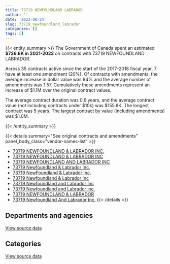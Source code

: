 ```yaml
---
title: 73719 NEWFOUNDLAND LABRADOR
author: ''
date: '2022-08-24'
slug: 73719_newfoundland_labrador
categories: []
tags: []
---
```


<script src="/rmarkdown-libs/htmlwidgets/htmlwidgets.js"></script>
<link href="/rmarkdown-libs/datatables-css/datatables-crosstalk.css" rel="stylesheet" />
<script src="/rmarkdown-libs/datatables-binding/datatables.js"></script>
<script src="/rmarkdown-libs/jquery/jquery-3.6.0.min.js"></script>
<link href="/rmarkdown-libs/dt-core-bootstrap/css/dataTables.bootstrap.min.css" rel="stylesheet" />
<link href="/rmarkdown-libs/dt-core-bootstrap/css/dataTables.bootstrap.extra.css" rel="stylesheet" />
<script src="/rmarkdown-libs/dt-core-bootstrap/js/jquery.dataTables.min.js"></script>
<script src="/rmarkdown-libs/dt-core-bootstrap/js/dataTables.bootstrap.min.js"></script>
<link href="/rmarkdown-libs/crosstalk/css/crosstalk.min.css" rel="stylesheet" />
<script src="/rmarkdown-libs/crosstalk/js/crosstalk.min.js"></script>
<script src="/rmarkdown-libs/htmlwidgets/htmlwidgets.js"></script>
<link href="/rmarkdown-libs/datatables-css/datatables-crosstalk.css" rel="stylesheet" />
<script src="/rmarkdown-libs/datatables-binding/datatables.js"></script>
<script src="/rmarkdown-libs/jquery/jquery-3.6.0.min.js"></script>
<link href="/rmarkdown-libs/dt-core-bootstrap/css/dataTables.bootstrap.min.css" rel="stylesheet" />
<link href="/rmarkdown-libs/dt-core-bootstrap/css/dataTables.bootstrap.extra.css" rel="stylesheet" />
<script src="/rmarkdown-libs/dt-core-bootstrap/js/jquery.dataTables.min.js"></script>
<script src="/rmarkdown-libs/dt-core-bootstrap/js/dataTables.bootstrap.min.js"></script>
<link href="/rmarkdown-libs/crosstalk/css/crosstalk.min.css" rel="stylesheet" />
<script src="/rmarkdown-libs/crosstalk/js/crosstalk.min.js"></script>

{{< entity_summary >}}
The Government of Canada spent an estimated **\$726.6K in 2021-2022** on contracts with 73719 NEWFOUNDLAND LABRADOR.

Across 35 contracts active since the start of the 2017-2018 fiscal year, 7 have at least one amendment (20%). Of contracts with amendments, the average increase in dollar value was 84% and the average number of amendments was 1.57. Cumulatively these amendments represent an increase of \$1.1M over the original contract values.

The average contract duration was 0.6 years, and the average contract value (not including contracts under \$10k) was \$155.8K. The longest contract was 5 years. The largest contract by value (including amendments) was \$1.0M.

{{< /entity_summary >}}

{{< details summary="See original contracts and amendments" panel_body_class="vendor-names-list" >}}
- [73719 NEWFOUNDLAND & LABRADOR INC.](https://search.open.canada.ca/en/ct/?sort=contract_value_f%20desc&page=1&search_text=%2273719%20NEWFOUNDLAND%20%26%20LABRADOR%20INC.%22)
- [73719 NEWFOUNDLAND & LABRADOR INC](https://search.open.canada.ca/en/ct/?sort=contract_value_f%20desc&page=1&search_text=%2273719%20NEWFOUNDLAND%20%26%20LABRADOR%20INC%22)
- [73719 NEWFOUNDLAND AND LABRADOR INC](https://search.open.canada.ca/en/ct/?sort=contract_value_f%20desc&page=1&search_text=%2273719%20NEWFOUNDLAND%20AND%20LABRADOR%20INC%22)
- [73719 Newfoundland & Labrador Inc.](https://search.open.canada.ca/en/ct/?sort=contract_value_f%20desc&page=1&search_text=%2273719%20Newfoundland%20%26%20Labrador%20Inc.%22)
- [73719 NewFoundland & Labrador Inc.](https://search.open.canada.ca/en/ct/?sort=contract_value_f%20desc&page=1&search_text=%2273719%20NewFoundland%20%26%20Labrador%20Inc.%22)
- [73719 Newfoundland & Labrador Inc](https://search.open.canada.ca/en/ct/?sort=contract_value_f%20desc&page=1&search_text=%2273719%20Newfoundland%20%26%20Labrador%20Inc%22)
- [73719 Newfoundland and Labrador Inc](https://search.open.canada.ca/en/ct/?sort=contract_value_f%20desc&page=1&search_text=%2273719%20Newfoundland%20and%20Labrador%20Inc%22)
- [73719 Newfoundland and Labrador inc.](https://search.open.canada.ca/en/ct/?sort=contract_value_f%20desc&page=1&search_text=%2273719%20Newfoundland%20and%20Labrador%20inc.%22)
- [73719 NEWFOUNDLAND & LABRADOR](https://search.open.canada.ca/en/ct/?sort=contract_value_f%20desc&page=1&search_text=%2273719%20NEWFOUNDLAND%20%26%20LABRADOR%22)
- [73719 Newfoundland And Labrador Inc.](https://search.open.canada.ca/en/ct/?sort=contract_value_f%20desc&page=1&search_text=%2273719%20Newfoundland%20And%20Labrador%20Inc.%22)
{{< /details >}}

## Departments and agencies

<div id="htmlwidget-1" style="width:100%;height:auto;" class="datatables html-widget"></div>
<script type="application/json" data-for="htmlwidget-1">{"x":{"style":"bootstrap","filter":"none","vertical":false,"data":[["<a href=\"/departments/cic/\">Immigration, Refugees and Citizenship Canada<\/a>","<a href=\"/departments/csc-scc/\">Correctional Service of Canada<\/a>","<a href=\"/departments/csps-efpc/\">Canada School of Public Service<\/a>","<a href=\"/departments/dnd-mdn/\">National Defence<\/a>","<a href=\"/departments/elections/\">Elections Canada<\/a>","<a href=\"/departments/hc-sc/\">Health Canada<\/a>","<a href=\"/departments/pc/\">Parks Canada<\/a>","<a href=\"/departments/pwgsc-tpsgc/\">Public Services and Procurement Canada<\/a>"],[1246539.59,21042.15,null,408730.59,null,215082.06,122640.32,null],[null,17698.46,15688.14,553715.31,67493.5,209349.39,null,51435.95],[null,null,28207.74,119762.22,null,208777.4,null,null],[null,505236.33,12596.88,null,null,208777.4,null,null]],"container":"<table class=\"table table-striped table-hover row-border order-column display\">\n  <thead>\n    <tr>\n      <th>Department<\/th>\n      <th>2018-2019<\/th>\n      <th>2019-2020<\/th>\n      <th>2020-2021<\/th>\n      <th>2021-2022<\/th>\n    <\/tr>\n  <\/thead>\n<\/table>","options":{"order":[[4,"desc"]],"pageLength":10,"autoWidth":true,"columnDefs":[{"targets":1,"render":"function(data, type, row, meta) {\n    return type !== 'display' ? data : DTWidget.formatCurrency(data, \"$\", 2, 3, \",\", \".\", true, null);\n  }"},{"targets":2,"render":"function(data, type, row, meta) {\n    return type !== 'display' ? data : DTWidget.formatCurrency(data, \"$\", 2, 3, \",\", \".\", true, null);\n  }"},{"targets":3,"render":"function(data, type, row, meta) {\n    return type !== 'display' ? data : DTWidget.formatCurrency(data, \"$\", 2, 3, \",\", \".\", true, null);\n  }"},{"targets":4,"render":"function(data, type, row, meta) {\n    return type !== 'display' ? data : DTWidget.formatCurrency(data, \"$\", 2, 3, \",\", \".\", true, null);\n  }"},{"width":"16%","targets":[1,2,3,4]},{"className":"dt-right","targets":[1,2,3,4]}],"orderClasses":false}},"evals":["options.columnDefs.0.render","options.columnDefs.1.render","options.columnDefs.2.render","options.columnDefs.3.render"],"jsHooks":[]}</script>
<p class="text-right">
<a href="https://github.com/GoC-Spending/contracts-data/tree/main/data/out/vendors/73719_newfoundland_labrador/summary_by_fiscal_year_by_department.csv" class="source-data-link btn btn-link">View source data</a>
</p>

## Categories

<div id="htmlwidget-2" style="width:100%;height:auto;" class="datatables html-widget"></div>
<script type="application/json" data-for="htmlwidget-2">{"x":{"style":"bootstrap","filter":"none","vertical":false,"data":[["<a href=\"/categories/0_other/\">(Other)<\/a>","<a href=\"/categories/1_facilities_and_construction/\">Facilities and construction<\/a>","<a href=\"/categories/10_office_management/\">Office management<\/a>","<a href=\"/categories/2_professional_services/\">Professional services<\/a>","<a href=\"/categories/6_industrial_products_and_services/\">Industrial products and services<\/a>","<a href=\"/categories/9_human_capital/\">Human capital<\/a>"],[295619.42,66450.94,46660.23,1605304.12,null,null],[null,465196.81,207447.95,227047.86,null,15688.14],[null,119762.22,null,208777.4,null,28207.74],[null,null,null,208777.4,505236.33,12596.88]],"container":"<table class=\"table table-striped table-hover row-border order-column display\">\n  <thead>\n    <tr>\n      <th>Category<\/th>\n      <th>2018-2019<\/th>\n      <th>2019-2020<\/th>\n      <th>2020-2021<\/th>\n      <th>2021-2022<\/th>\n    <\/tr>\n  <\/thead>\n<\/table>","options":{"order":[[4,"desc"]],"dom":"t","pageLength":30,"autoWidth":true,"columnDefs":[{"targets":1,"render":"function(data, type, row, meta) {\n    return type !== 'display' ? data : DTWidget.formatCurrency(data, \"$\", 2, 3, \",\", \".\", true, null);\n  }"},{"targets":2,"render":"function(data, type, row, meta) {\n    return type !== 'display' ? data : DTWidget.formatCurrency(data, \"$\", 2, 3, \",\", \".\", true, null);\n  }"},{"targets":3,"render":"function(data, type, row, meta) {\n    return type !== 'display' ? data : DTWidget.formatCurrency(data, \"$\", 2, 3, \",\", \".\", true, null);\n  }"},{"targets":4,"render":"function(data, type, row, meta) {\n    return type !== 'display' ? data : DTWidget.formatCurrency(data, \"$\", 2, 3, \",\", \".\", true, null);\n  }"},{"width":"16%","targets":[1,2,3,4]},{"className":"dt-right","targets":[1,2,3,4]}],"orderClasses":false,"lengthMenu":[10,25,30,50,100]}},"evals":["options.columnDefs.0.render","options.columnDefs.1.render","options.columnDefs.2.render","options.columnDefs.3.render"],"jsHooks":[]}</script>
<p class="text-right">
<a href="https://github.com/GoC-Spending/contracts-data/tree/main/data/out/vendors/73719_newfoundland_labrador/summary_by_fiscal_year_by_category.csv" class="source-data-link btn btn-link">View source data</a>
</p>
